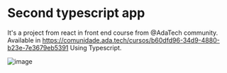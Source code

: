 # Second typescript app

It's a project from react in front end course from @AdaTech community. Available in https://comunidade.ada.tech/cursos/b60dfd96-34d9-4880-b23e-7e3679eb5391 
Using Typescript.

![image](https://github.com/Matheus-Patricio/second-ts-app/assets/98114310/7c61823b-3ad6-4c84-9121-686f61fbbc1c)
